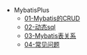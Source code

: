 * MybatisPlus
  * [01-Mybatis的CRUD](java/java-frame/01-mybatis/01-Mybatis的CRUD.md)
  * [02-动态sql](java/java-frame/01-mybatis/02-动态sql.md)
  * [03-Mybatis表关系](java/java-frame/01-mybatis/03-Mybatis表关系.md)
  * [04-常见问题](java/java-frame/01-mybatis/04-常见问题.md)
  
